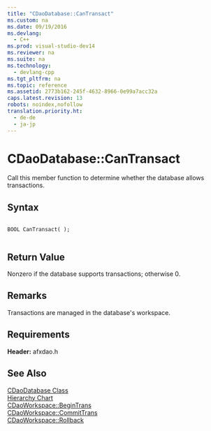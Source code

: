 ```yaml
---
title: "CDaoDatabase::CanTransact"
ms.custom: na
ms.date: 09/19/2016
ms.devlang: 
  - C++
ms.prod: visual-studio-dev14
ms.reviewer: na
ms.suite: na
ms.technology: 
  - devlang-cpp
ms.tgt_pltfrm: na
ms.topic: reference
ms.assetid: 2773b162-245f-4632-8966-0e99a7acc32a
caps.latest.revision: 13
robots: noindex,nofollow
translation.priority.ht: 
  - de-de
  - ja-jp
---
```

# CDaoDatabase::CanTransact
Call this member function to determine whether the database allows transactions.  
  
## Syntax  
  
```  
  
BOOL CanTransact( );  
  
```  
  
## Return Value  
 Nonzero if the database supports transactions; otherwise 0.  
  
## Remarks  
 Transactions are managed in the database's workspace.  
  
## Requirements  
 **Header:** afxdao.h  
  
## See Also  
 [CDaoDatabase Class](../vs140/CDaoDatabase-Class.md)   
 [Hierarchy Chart](../vs140/Hierarchy-Chart.md)   
 [CDaoWorkspace::BeginTrans](../vs140/CDaoWorkspace--BeginTrans.md)   
 [CDaoWorkspace::CommitTrans](../vs140/CDaoWorkspace--CommitTrans.md)   
 [CDaoWorkspace::Rollback](../vs140/CDaoWorkspace--Rollback.md)